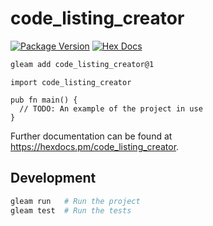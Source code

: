 # code_listing_creator

[![Package Version](https://img.shields.io/hexpm/v/code_listing_creator)](https://hex.pm/packages/code_listing_creator)
[![Hex Docs](https://img.shields.io/badge/hex-docs-ffaff3)](https://hexdocs.pm/code_listing_creator/)

```sh
gleam add code_listing_creator@1
```
```gleam
import code_listing_creator

pub fn main() {
  // TODO: An example of the project in use
}
```

Further documentation can be found at <https://hexdocs.pm/code_listing_creator>.

## Development

```sh
gleam run   # Run the project
gleam test  # Run the tests
```
